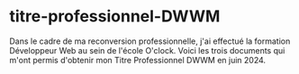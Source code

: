 # titre-professionnel-DWWM
Dans le cadre de ma reconversion professionnelle, j'ai effectué la formation Développeur Web au sein de l'école O'clock. Voici les trois documents qui m'ont permis d'obtenir mon Titre Professionnel DWWM en juin 2024.
